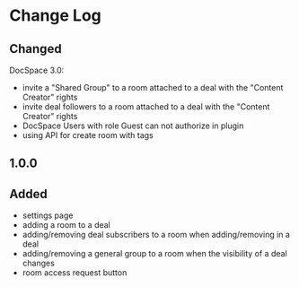 # Change Log

##
## Changed
DocSpace 3.0:
- invite a "Shared Group" to a room attached to a deal with the "Content Creator" rights
- invite deal followers to a room attached to a deal with the "Content Creator" rights
- DocSpace Users with role Guest can not authorize in plugin
- using API for create room with tags

## 1.0.0
## Added
- settings page
- adding a room to a deal
- adding/removing deal subscribers to a room when adding/removing in a deal
- adding/removing a general group to a room when the visibility of a deal changes
- room access request button
